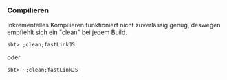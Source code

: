 ### Compilieren

Inkrementelles Kompilieren funktioniert nicht zuverlässig genug, deswegen empfiehlt sich ein "clean" bei jedem Build.

`sbt> ;clean;fastLinkJS`

oder

`sbt> ~;clean;fastLinkJS`
